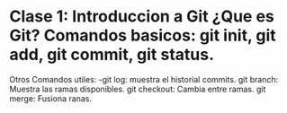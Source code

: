 # Clase 1: Introduccion a Git ¿Que es Git? Comandos basicos: git init, git add, git commit, git status.
 
Otros Comandos utiles:
-git log: muestra el historial commits.
git branch: Muestra las ramas disponibles.
git checkout: Cambia entre ramas.
git merge: Fusiona ranas.
